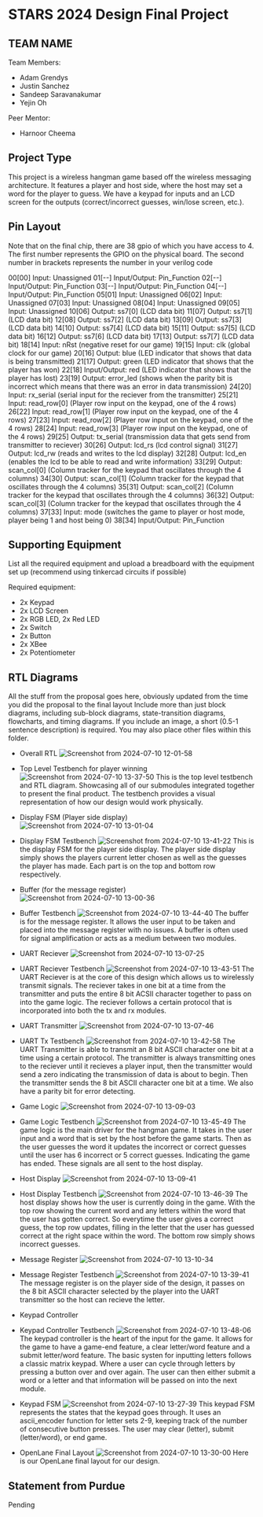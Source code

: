 # STARS 2024 Design Final Project

## TEAM NAME
Team Members:
* Adam Grendys
* Justin Sanchez
* Sandeep Saravanakumar
* Yejin Oh 

Peer Mentor:
* Harnoor Cheema

## Project Type
This project is a wireless hangman game based off the wireless messaging architecture. It features a player and host side, where the host may set a word for the player to guess. We have a keypad for inputs and an LCD screen for the outputs (correct/incorrect guesses, win/lose screen, etc.).

## Pin Layout
Note that on the final chip, there are 38 gpio of which you have access to 4.
The first number represents the GPIO on the physical board. The second number
in brackets represents the number in your verilog code

00[00] Input: Unassigned
01[--] Input/Output: Pin_Function
02[--] Input/Output: Pin_Function
03[--] Input/Output: Pin_Function
04[--] Input/Output: Pin_Function
05[01] Input: Unassigned
06[02] Input: Unassigned 
07[03] Input: Unassigned 
08[04] Input: Unassigned
09[05] Input: Unassigned
10[06] Output: ss7[0] (LCD data bit)
11[07] Output: ss7[1] (LCD data bit)
12[08] Output: ss7[2] (LCD data bit)
13[09] Output: ss7[3] (LCD data bit)
14[10] Output: ss7[4] (LCD data bit)
15[11] Output: ss7[5] (LCD data bit)
16[12] Output: ss7[6] (LCD data bit)
17[13] Output: ss7[7] (LCD data bit)
18[14] Input: nRst (negative reset for our game)
19[15] Input: clk (global clock for our game)
20[16] Output: blue (LED indicator that shows that data is being transmitted)
21[17] Output: green (LED indicator that shows that the player has won)
22[18] Input/Output: red (LED indicator that shows that the player has lost)
23[19] Output: error_led (shows when the parity bit is incorrect which means that there was an error in data transmission)
24[20] Input: rx_serial (serial input for the reciever from the transmitter)
25[21] Input: read_row[0] (Player row input on the keypad, one of the 4 rows)
26[22] Input: read_row[1] (Player row input on the keypad, one of the 4 rows)
27[23] Input: read_row[2] (Player row input on the keypad, one of the 4 rows)
28[24] Input: read_row[3] (Player row input on the keypad, one of the 4 rows)
29[25] Output: tx_serial (transmission data that gets send from transmitter to reciever)
30[26] Output: lcd_rs (lcd control signal)
31[27] Output: lcd_rw (reads and writes to the lcd display)
32[28] Output: lcd_en (enables the lcd to be able to read and write information)
33[29] Output: scan_col[0] (Column tracker for the keypad that oscillates through the 4 columns)
34[30] Output: scan_col[1] (Column tracker for the keypad that oscillates through the 4 columns)
35[31] Output: scan_col[2] (Column tracker for the keypad that oscillates through the 4 columns)
36[32] Output: scan_col[3] (Column tracker for the keypad that oscillates through the 4 columns)
37[33] Input: mode (switches the game to player or host mode, player being 1 and host being 0)
38[34] Input/Output: Pin_Function

## Supporting Equipment
List all the required equipment and upload a breadboard with the equipment set up (recommend using tinkercad circuits if possible)

Required equipment:
- 2x Keypad
- 2x LCD Screen
- 2x RGB LED, 2x Red LED
- 2x Switch
- 2x Button
- 2x XBee
- 2x Potentiometer

## RTL Diagrams
All the stuff from the proposal goes here, obviously updated from the time you did the proposal to the final layout
Include more than just block diagrams, including sub-block diagrams, state-transition diagrams, flowcharts, and timing diagrams.  If you include an image, a short (0.5-1 sentence description) is required.
You may also place other files within this folder.
- Overall RTL
![Screenshot from 2024-07-10 12-01-58](https://github.com/STARS-Design-Track-2024/nebula-ii-team-10/assets/125313246/edebc274-61ce-438c-a582-87886e159e35)
- Top Level Testbench for player winning
![Screenshot from 2024-07-10 13-37-50](https://github.com/STARS-Design-Track-2024/nebula-ii-team-10/assets/125313246/ebe96712-74b0-4170-bfe7-4413809efcd6)
This is the top level testbench and RTL diagram. Showcasing all of our submodules integrated together to present the final product. The testbench provides a visual representation of how our design would work physically.

- Display FSM (Player side display)
![Screenshot from 2024-07-10 13-01-04](https://github.com/STARS-Design-Track-2024/nebula-ii-team-10/assets/125313246/f31ef5bd-7ef5-4b08-a38a-6ee80c7657d3)
- Display FSM Testbench
![Screenshot from 2024-07-10 13-41-22](https://github.com/STARS-Design-Track-2024/nebula-ii-team-10/assets/125313246/b0900509-a1d4-473f-bd49-9b36a1c81d97)
This is the display FSM for the player side display. The player side display simply shows the players current letter chosen as well as the guesses the player has made. Each part is on the top and bottom row respectively. 

- Buffer (for the message register)
![Screenshot from 2024-07-10 13-00-36](https://github.com/STARS-Design-Track-2024/nebula-ii-team-10/assets/125313246/c9037c1c-1c23-4c74-82a8-9ae0d31c1aa7)
- Buffer Testbench
![Screenshot from 2024-07-10 13-44-40](https://github.com/STARS-Design-Track-2024/nebula-ii-team-10/assets/125313246/5da51682-8130-4a65-8aff-4174ce12db5a)
The buffer is for the message register. It allows the user input to be taken and placed into the message register with no issues. A buffer is often used for signal amplification or acts as a medium between two modules. 

- UART Reciever
![Screenshot from 2024-07-10 13-07-25](https://github.com/STARS-Design-Track-2024/nebula-ii-team-10/assets/125313246/9ea40ab3-2032-44ce-9b9e-f0ac035b545d)
- UART Reciever Testbench
![Screenshot from 2024-07-10 13-43-51](https://github.com/STARS-Design-Track-2024/nebula-ii-team-10/assets/125313246/9e5e57c4-2e51-492b-95c6-7ab059b95c20)
The UART Reciever is at the core of this design which allows us to wirelessly transmit signals. The reciever takes in one bit at a time from the transmitter and puts the entire 8 bit ACSII character together to pass on into the game logic. The reciever follows a certain protocol that is incorporated into both the tx and rx modules.

- UART Transmitter
![Screenshot from 2024-07-10 13-07-46](https://github.com/STARS-Design-Track-2024/nebula-ii-team-10/assets/125313246/bda757d6-f3a3-431f-9cef-63df1b653467)
- UART Tx Testbench
![Screenshot from 2024-07-10 13-42-58](https://github.com/STARS-Design-Track-2024/nebula-ii-team-10/assets/125313246/dbde8485-c9d1-460c-9782-08786890c0a9)
The UART Transmitter is able to transmit an 8 bit ASCII character one bit at a time using a certain protocol. The transmitter is always transmitting ones to the reciever until it recieves a player input, then the transmitter would send a zero indicating the transmission of data is about to begin. Then the transmitter sends the 8 bit ASCII character one bit at a time. We also have a parity bit for error detecting.

- Game Logic
![Screenshot from 2024-07-10 13-09-03](https://github.com/STARS-Design-Track-2024/nebula-ii-team-10/assets/125313246/1198f9ad-a124-4fb1-944b-3f605e7e40c9)
- Game Logic Testbench
![Screenshot from 2024-07-10 13-45-49](https://github.com/STARS-Design-Track-2024/nebula-ii-team-10/assets/125313246/8f4fcd22-6964-458f-b89f-3565a72d765e)
The game logic is the main driver for the hangman game. It takes in the user input and a word that is set by the host before the game starts. Then as the user guesses the word it updates the incorrect or correct guesses until the user has 6 incorrect or 5 correct guesses. Indicating the game has ended. These signals are all sent to the host display.

- Host Display
![Screenshot from 2024-07-10 13-09-41](https://github.com/STARS-Design-Track-2024/nebula-ii-team-10/assets/125313246/d68443c4-7442-4d4c-86a0-92a9d1b9c2bc)
- Host Display Testbench
![Screenshot from 2024-07-10 13-46-39](https://github.com/STARS-Design-Track-2024/nebula-ii-team-10/assets/125313246/1f8ebbbf-d3d6-42c0-83d1-70700bd74a46)
The host display shows how the user is currently doing in the game. With the top row showing the current word and any letters within the word that the user has gotten correct. So everytime the user gives a correct guess, the top row updates, filling in the letter that the user has guessed correct at the right space within the word. The bottom row simply shows incorrect guesses. 

- Message Register
![Screenshot from 2024-07-10 13-10-34](https://github.com/STARS-Design-Track-2024/nebula-ii-team-10/assets/125313246/044b0d42-c09f-47d9-a90a-05de4b7802d4)
- Message Register Testbench
![Screenshot from 2024-07-10 13-39-41](https://github.com/STARS-Design-Track-2024/nebula-ii-team-10/assets/125313246/fbc8a470-c34d-4e50-a53d-de8ccc1d7ed2)
The message register is on the player side of the design, it passes on the 8 bit ASCII character selected by the player into the UART transmitter so the host can recieve the letter.

- Keypad Controller
- Keypad Controller Testbench
![Screenshot from 2024-07-10 13-48-06](https://github.com/STARS-Design-Track-2024/nebula-ii-team-10/assets/125313246/5989e4d7-5824-43d6-9d29-8aadbc4b1a93)
The keypad controller is the heart of the input for the game. It allows for the game to have a game-end feature, a clear letter/word feature and a submit letter/word feature. The basic systen for inputting letters follows a classic matrix keypad. Where a user can cycle through letters by pressing a button over and over again. The user can then either submit a word or a letter and that information will be passed on into the next module.

- Keypad FSM
![Screenshot from 2024-07-10 13-27-39](https://github.com/STARS-Design-Track-2024/nebula-ii-team-10/assets/125313246/597f99b4-3a8c-450b-819c-131acff8b711)
This keypad FSM represents the states that the keypad goes through. It uses an ascii_encoder function for letter sets 2-9, keeping track of the number of consecutive button presses.
The user may clear (letter), submit (letter/word), or end game.

- OpenLane Final Layout
![Screenshot from 2024-07-10 13-30-00](https://github.com/STARS-Design-Track-2024/nebula-ii-team-10/assets/125313246/63523bd1-073c-4c34-b25e-8c0170cb2483)
Here is our OpenLane final layout for our design.

## Statement from Purdue
Pending

